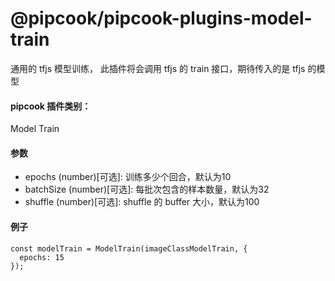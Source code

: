 # @pipcook/pipcook-plugins-model-train

通用的 tfjs 模型训练， 此插件将会调用 tfjs 的 train 接口，期待传入的是 tfjs 的模型

<a name="klNlr"></a>
#### pipcook 插件类别：
Model Train

<a name="2DhXZ"></a>
#### 参数

- epochs (number)[可选]: 训练多少个回合，默认为10
- batchSize (number)[可选]: 每批次包含的样本数量，默认为32
- shuffle (number)[可选]: shuffle 的 buffer 大小，默认为100

<a name="eiyJr"></a>
#### 例子

```
const modelTrain = ModelTrain(imageClassModelTrain, {
  epochs: 15
});
```

